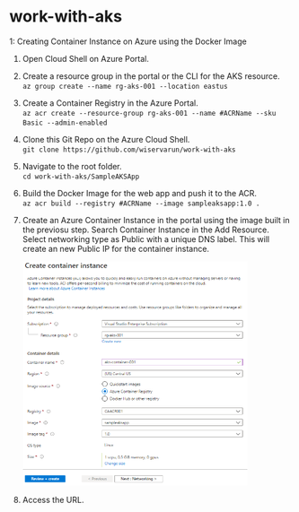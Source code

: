 # work-with-aks

1: Creating Container Instance on Azure using the Docker Image
1. Open Cloud Shell on Azure Portal.
2. Create a resource group in the portal or the CLI for the AKS resource.    
    `az group create --name rg-aks-001 --location eastus`
3. Create a Container Registry in the Azure Portal.     
    `az acr create --resource-group rg-aks-001 --name #ACRName --sku Basic --admin-enabled`
4. Clone this Git Repo on the Azure Cloud Shell.    
    `git clone https://github.com/wiservarun/work-with-aks`
5. Navigate to the root folder.    
    `cd work-with-aks/SampleAKSApp`
6. Build the Docker Image for the web app and push it to the ACR.    
    `az acr build --registry #ACRName --image sampleaksapp:1.0 .`
7. Create an Azure Container Instance in the portal using the image built in the previosu step. 
    Search Container Instance in the Add Resource. Select networking type as Public with a unique DNS label. This will create an new Public IP for the container instance. 
    
    <img src="Images/1.1.PNG" width="400" height="400"/>
8. Access the URL.
